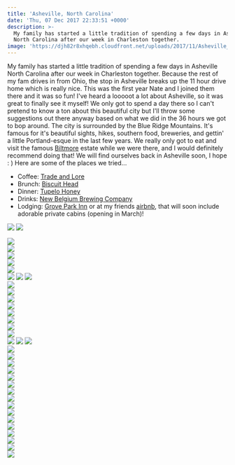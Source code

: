 ```yaml
---
title: 'Asheville, North Carolina'
date: 'Thu, 07 Dec 2017 22:33:51 +0000'
description: >-
  My family has started a little tradition of spending a few days in Asheville
  North Carolina after our week in Charleston together.
image: 'https://djh82r8xhqebh.cloudfront.net/uploads/2017/11/Asheville_Blog-16.jpg'
---
```


My family has started a little tradition of spending a few days in Asheville North Carolina after our week in Charleston together. Because the rest of my fam drives in from Ohio, the stop in Asheville breaks up the 11 hour drive home which is really nice. This was the first year Nate and I joined them there and it was so fun! I've heard a looooot a lot about Asheville, so it was great to finally see it myself! We only got to spend a day there so I can't pretend to know a ton about this beautiful city but I'll throw some suggestions out there anyway based on what we did in the 36 hours we got to bop around. The city is surrounded by the Blue Ridge Mountains. It's famous for it's beautiful sights, hikes, southern food, breweries, and gettin' a little Portland-esque in the last few years. We really only got to eat and visit the famous [Biltmore](http://www.biltmore.com/) estate while we were there, and I would definitely recommend doing that! We will find ourselves back in Asheville soon, I hope : ) Here are some of the places we tried...

- Coffee: [Trade and Lore](https://www.instagram.com/tradeandlore/?hl=en)
- Brunch: [Biscuit Head](https://www.instagram.com/biscuitheadavl/)
- Dinner: [Tupelo Honey](https://www.instagram.com/tupelohoneycafe/)
- Drinks: [New Belgium Brewing Company](https://www.instagram.com/newbelgium/)
- Lodging: [Grove Park Inn](https://www.omnihotels.com/hotels/asheville-grove-park?gclid=CjwKCAiApJnRBRBlEiwAPTgmxIoMizNzQGoEGm6nEIind47iuXxOXBDcznr5uaAk7HtcEbvKgoVZiBoC2MQQAvD_BwE) or at my friends [airbnb](https://abnb.me/EVmg/bRZ9ZWJ0EI), that will soon include adorable private cabins (opening in March)!

![](https://djh82r8xhqebh.cloudfront.net/uploads/2017/11/Asheville_Blog-5.jpg) ![](https://djh82r8xhqebh.cloudfront.net/uploads/2017/11/Asheville_Blog-1.jpg) <div class="flex-ns mhn2-ns mb3"> <div class="ph2-ns w-50-ns"> ![](https://djh82r8xhqebh.cloudfront.net/uploads/2017/11/Asheville_Blog-3.jpg)</div> <div class="ph2-ns w-50-ns"> ![](https://djh82r8xhqebh.cloudfront.net/uploads/2017/11/Asheville_Blog-4.jpg)</div> </div> ![](https://djh82r8xhqebh.cloudfront.net/uploads/2017/11/Asheville_Blog-2.jpg) <div class="flex-ns mhn2-ns mb3"> <div class="ph2-ns w-50-ns"> ![](https://djh82r8xhqebh.cloudfront.net/uploads/2017/11/Asheville_Blog-7.jpg)</div> <div class="ph2-ns w-50-ns"> ![](https://djh82r8xhqebh.cloudfront.net/uploads/2017/11/Asheville_Blog-6.jpg)</div> </div> ![](https://djh82r8xhqebh.cloudfront.net/uploads/2017/11/Asheville_Blog-8.jpg) ![](https://djh82r8xhqebh.cloudfront.net/uploads/2017/11/Asheville_Blog-10.jpg) ![](https://djh82r8xhqebh.cloudfront.net/uploads/2017/11/Asheville_Blog-39.jpg) <div class="flex-ns mhn2-ns mb3"> <div class="ph2-ns w-50-ns"> ![](https://djh82r8xhqebh.cloudfront.net/uploads/2017/11/Asheville_Blog-9.jpg)</div> <div class="ph2-ns w-50-ns"> ![](https://djh82r8xhqebh.cloudfront.net/uploads/2017/11/Asheville_Blog-11.jpg)</div> </div> ![](https://djh82r8xhqebh.cloudfront.net/uploads/2017/11/Asheville_Blog-15.jpg) <div class="flex-ns mhn2-ns mb3"> <div class="ph2-ns w-50-ns"> ![](https://djh82r8xhqebh.cloudfront.net/uploads/2017/11/Asheville_Blog-19.jpg)</div> <div class="ph2-ns w-50-ns"> ![](https://djh82r8xhqebh.cloudfront.net/uploads/2017/11/Asheville_Blog-12.jpg)</div> </div> ![](https://djh82r8xhqebh.cloudfront.net/uploads/2017/11/Asheville_Blog-16.jpg) <div class="flex-ns mhn2-ns mb3"> <div class="ph2-ns w-50-ns"> ![](https://djh82r8xhqebh.cloudfront.net/uploads/2017/11/Asheville_Blog-13.jpg)</div> <div class="ph2-ns w-50-ns"> ![](https://djh82r8xhqebh.cloudfront.net/uploads/2017/11/Asheville_Blog-17.jpg)</div> </div> ![](https://djh82r8xhqebh.cloudfront.net/uploads/2017/11/Asheville_Blog-18.jpg) ![](https://djh82r8xhqebh.cloudfront.net/uploads/2017/11/Asheville_Blog-20.jpg) ![](https://djh82r8xhqebh.cloudfront.net/uploads/2017/11/Asheville_Blog-23.jpg) <div class="flex-ns mhn2-ns mb3"> <div class="ph2-ns w-50-ns"> ![](https://djh82r8xhqebh.cloudfront.net/uploads/2017/11/Asheville_Blog-21.jpg)</div> <div class="ph2-ns w-50-ns"> ![](https://djh82r8xhqebh.cloudfront.net/uploads/2017/11/Asheville_Blog-27.jpg)</div> </div> ![](https://djh82r8xhqebh.cloudfront.net/uploads/2017/11/Asheville_Blog-34.jpg) <div class="flex-ns mhn2-ns mb3"> <div class="ph2-ns w-50-ns"> ![](https://djh82r8xhqebh.cloudfront.net/uploads/2017/11/Asheville_Blog-30.jpg)</div> <div class="ph2-ns w-50-ns"> ![](https://djh82r8xhqebh.cloudfront.net/uploads/2017/11/Asheville_Blog-33.jpg)</div> </div> ![](https://djh82r8xhqebh.cloudfront.net/uploads/2017/11/Asheville_Blog-36.jpg) <div class="flex-ns mhn2-ns mb3"> <div class="ph2-ns w-50-ns"> ![](https://djh82r8xhqebh.cloudfront.net/uploads/2017/11/Asheville_Blog-25.jpg)</div> <div class="ph2-ns w-50-ns"> ![](https://djh82r8xhqebh.cloudfront.net/uploads/2017/11/Asheville_Blog-24.jpg)</div> </div> ![](https://djh82r8xhqebh.cloudfront.net/uploads/2017/11/Asheville_Blog-29.jpg) <div class="flex-ns mhn2-ns mb3"> <div class="ph2-ns w-50-ns"> ![](https://djh82r8xhqebh.cloudfront.net/uploads/2017/11/Asheville_Blog-35.jpg)</div> <div class="ph2-ns w-50-ns"> ![](https://djh82r8xhqebh.cloudfront.net/uploads/2017/11/Asheville_Blog-37.jpg)</div> </div> ![](https://djh82r8xhqebh.cloudfront.net/uploads/2017/11/Asheville_Blog-32.jpg) <div class="flex-ns mhn2-ns mb3"> <div class="ph2-ns w-50-ns"> ![](https://djh82r8xhqebh.cloudfront.net/uploads/2017/11/Asheville_Blog-38.jpg)</div> <div class="ph2-ns w-50-ns"> ![](https://djh82r8xhqebh.cloudfront.net/uploads/2017/11/Asheville_Blog-25.jpg)</div> </div> <div class="flex-ns mhn2-ns mb3"> <div class="ph2-ns w-50-ns"> ![](https://djh82r8xhqebh.cloudfront.net/uploads/2017/11/Asheville_Blog-26.jpg)</div> <div class="ph2-ns w-50-ns"> ![](https://djh82r8xhqebh.cloudfront.net/uploads/2017/11/Asheville_Blog-31.jpg)</div> </div>

